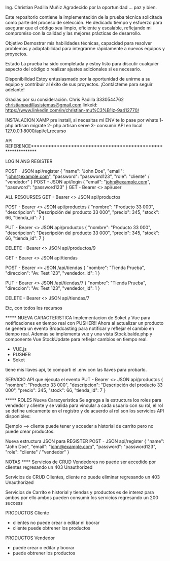 Ing. Christian Padilla Muñiz
Agradecido por la oportunidad ... paz y bien.

Este repositorio contiene la implementación de la prueba técnica solicitada como parte del proceso de selección. He dedicado tiempo y esfuerzo para asegurar que el código sea limpio, eficiente y escalable, reflejando mi compromiso con la calidad y las mejores prácticas de desarrollo.

Objetivo
Demostrar mis habilidades técnicas, capacidad para resolver problemas y adaptabilidad para integrarme rápidamente a nuevos equipos y proyectos.

Estado
La prueba ha sido completada y estoy listo para discutir cualquier aspecto del código o realizar ajustes adicionales si es necesario.

Disponibilidad
Estoy entusiasmado por la oportunidad de unirme a su equipo y contribuir al éxito de sus proyectos. ¡Contácteme para seguir adelante!

Gracias por su consideración.
Chris Padilla
3330544762
christianpadillasistemas@gmail.com
linkeid: https://www.linkedin.com/in/christian-mu%C3%B1iz-9a412770/

INSTALACION
XAMP pre install, si necesitas mi ENV te lo pase por whats
1- php artisan migrate
2- php artisan serve
3- consumir API en local 127.0.0.1:8000/api/el_recurso

API REFERENCE************************************************************

LOGIN ANG REGISTER 

POST - JSON api/register
{
    "name": "John Doe",
    "email": "john@example.com",
    "password": "password123",
    "role": "cliente" / "vendedor"
}
POST - JSON api/login
{
    "email": "john@example.com",
    "password": "password123"
}
GET - Bearer <<Token>> api/user

ALL RESOURSES
GET - Bearer <<Token>> JSON api/productos

POST - Bearer <<Token>> JSON api/productos
{
  "nombre": "Producto 33 000",
  "descripcion": "Descripción del producto 33 000",
  "precio": 345,
  "stock": 66,
  "tienda_id": 7 
}

PUT - Bearer <<Token>> JSON api/productos
{
  "nombre": "Producto 33 000",
  "descripcion": "Descripción del producto 33 000",
  "precio": 345,
  "stock": 66,
  "tienda_id": 7 
}

DELETE - Bearer <<Token>> JSON api/productos/9


GET - Bearer <<Token>> JSON api/tiendas

POST - Bearer <<Token>> JSON /api/tiendas
{
    "nombre": "Tienda Prueba",
    "direccion": "Av. Test 123",
    "vendedor_id": 1
}

PUT - Bearer <<Token>> JSON /api/tiendas/7
{
    "nombre": "Tienda Prueba",
    "direccion": "Av. Test 123",
    "vendedor_id": 1
}

DELETE - Bearer <<Token>> JSON api/tiendas/7

Etc, con todos los recursos


***** NUEVA CARACTERISTICA
Implementacion de Soket y Vue para notificaciones en tiempo real con PUSHER!!
Ahora al actualizar un producto se genera un evento Broadcasting para notificar y reflejar
el cambio en tiempo real.
Además se implementa vue y una vista Stock.balde.php y componente Vue StockUpdate
para reflejar cambios en tiempo real.

- VUE.js
- PUSHER
- Soket

tiene mis llaves api, te comparti el .env con las llaves para probarlo.

SERVICIO API que ejecuta el evento 
PUT - Bearer <<Token>> JSON api/productos
{
  "nombre": "Producto 33 000",
  "descripcion": "Descripción del producto 33 000",
  "precio": 345,
  "stock": 66,
  "tienda_id": 7 
}


***** ROLES Nueva Caracyeristica
Se agrega a la estructura los roles para vendedor y cliente y se valida para vincular
a cada usuario con su rol, el rol se define unicamente en el registro y de acuerdo al rol
son los servicios API disponibles: 

Ejemplo --> cliente puede tener y acceder a historial de carrito
pero no puede crear productos.

Nueva estructura JSON para REGISTER
POST - JSON api/register
{
    "name": "John Doe",
    "email": "john@example.com",
    "password": "password123",
    "role": "cliente" / "vendedor"
}

NOTAS **** 
Servicios de CRUD Vendedores no puede ser accedido por clientes
regresando un 403 Unauthorized

Servicios de CRUD Clientes, cliente no puede eliminar
regresando un 403 Unauthorized

Servicios de Carrito e historial y tiendas y productos
es de interez para ambos por ello
ambos pueden consumir los servicios
regresando un 200 success

PRODUCTOS Cliente
- clientes no puede crear o editar ni boorar
- cliente puede obtrener los productos

PRODUCTOS Vendedor
- puede crear o editar y boorar
- puede obtrener los productos

